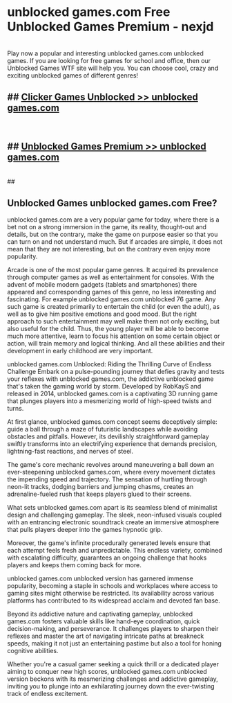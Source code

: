 # unblocked games.com  Free Unblocked Games Premium - nexjd <br>
<br>
Play now a popular and interesting unblocked games.com unblocked games. If you are looking for free games for school and office, then our Unblocked Games WTF site will help you. You can choose cool, crazy and exciting unblocked games of different genres!


## ##  [Clicker Games Unblocked >> unblocked games.com](http://freeplayer.one?title=unblocked_games.com&ref=UGames)
  <br>

##  ## [Unblocked Games Premium >> unblocked games.com](http://freeplayer.one?title=unblocked_games.com&ref=UGames)
  <br>
  ##



## Unblocked Games unblocked games.com Free?

unblocked games.com are a very popular game for today, where there is a bet not on a strong immersion in the game, its reality, thought-out and details, but on the contrary, make the game on purpose easier so that you can turn on and not understand much. But if arcades are simple, it does not mean that they are not interesting, but on the contrary even enjoy more popularity.

Arcade is one of the most popular game genres. It acquired its prevalence through computer games as well as entertainment for consoles. With the advent of mobile modern gadgets (tablets and smartphones) there appeared and corresponding games of this genre, no less interesting and fascinating. For example unblocked games.com unblocked 76 game. Any such game is created primarily to entertain the child (or even the adult), as well as to give him positive emotions and good mood. But the right approach to such entertainment may well make them not only exciting, but also useful for the child. Thus, the young player will be able to become much more attentive, learn to focus his attention on some certain object or action, will train memory and logical thinking. And all these abilities and their development in early childhood are very important.

unblocked games.com Unblocked: Riding the Thrilling Curve of Endless Challenge
Embark on a pulse-pounding journey that defies gravity and tests your reflexes with unblocked games.com, the addictive unblocked game that's taken the gaming world by storm. Developed by RobKayS and released in 2014, unblocked games.com is a captivating 3D running game that plunges players into a mesmerizing world of high-speed twists and turns.

At first glance, unblocked games.com concept seems deceptively simple: guide a ball through a maze of futuristic landscapes while avoiding obstacles and pitfalls. However, its devilishly straightforward gameplay swiftly transforms into an electrifying experience that demands precision, lightning-fast reactions, and nerves of steel.

The game's core mechanic revolves around maneuvering a ball down an ever-steepening unblocked games.com, where every movement dictates the impending speed and trajectory. The sensation of hurtling through neon-lit tracks, dodging barriers and jumping chasms, creates an adrenaline-fueled rush that keeps players glued to their screens.

What sets unblocked games.com apart is its seamless blend of minimalist design and challenging gameplay. The sleek, neon-infused visuals coupled with an entrancing electronic soundtrack create an immersive atmosphere that pulls players deeper into the games hypnotic grip.

Moreover, the game's infinite procedurally generated levels ensure that each attempt feels fresh and unpredictable. This endless variety, combined with escalating difficulty, guarantees an ongoing challenge that hooks players and keeps them coming back for more.

unblocked games.com unblocked version has garnered immense popularity, becoming a staple in schools and workplaces where access to gaming sites might otherwise be restricted. Its availability across various platforms has contributed to its widespread acclaim and devoted fan base.

Beyond its addictive nature and captivating gameplay, unblocked games.com fosters valuable skills like hand-eye coordination, quick decision-making, and perseverance. It challenges players to sharpen their reflexes and master the art of navigating intricate paths at breakneck speeds, making it not just an entertaining pastime but also a tool for honing cognitive abilities.

Whether you're a casual gamer seeking a quick thrill or a dedicated player aiming to conquer new high scores, unblocked games.com unblocked version beckons with its mesmerizing challenges and addictive gameplay, inviting you to plunge into an exhilarating journey down the ever-twisting track of endless excitement.